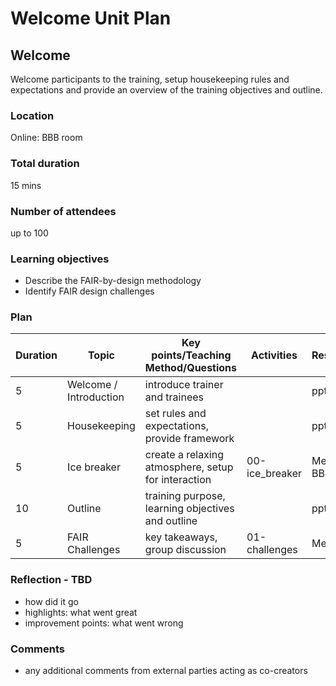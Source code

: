 [_metadata_:author]:- "Skills4EOSC T2.3"
[_metadata_:title]:- "Welcome"
[_metadata_:tags]:- "FAIR-by-Design learning materials, FAIR learning objects, welcome"

# Welcome Unit Plan

## Welcome

Welcome participants to the training, setup housekeeping rules and expectations and provide an overview of the training objectives and outline.

### Location
Online: BBB room

### Total duration
15 mins

### Number of attendees
up to 100

### Learning objectives
- Describe the FAIR-by-design methodology
- Identify FAIR design challenges

### Plan
| Duration | Topic                  | Key points/Teaching Method/Questions                                   | Activities               | Resources                  |
|----------|------------------------|------------------------------------------------------------------------|--------------------------|----------------------------|
| 5        | Welcome / Introduction | introduce trainer and trainees                                         |                          | pptx                       |
| 5        | Housekeeping           | set rules and expectations, provide framework                          |                          | pptx                       |
| 5        | Ice breaker            | create a relaxing atmosphere, setup for interaction                    | 00-ice_breaker           | Menti + BBB quiz           |
| 10       | Outline                | training purpose, learning objectives and outline                      |                          | pptx                       |
| 5        | FAIR Challenges        | key takeaways, group discussion                                        | 01-challenges            | Menti                      |


### Reflection - TBD
- how did it go
- highlights: what went great
- improvement points: what went wrong

### Comments
- any additional comments from external parties acting as co-creators